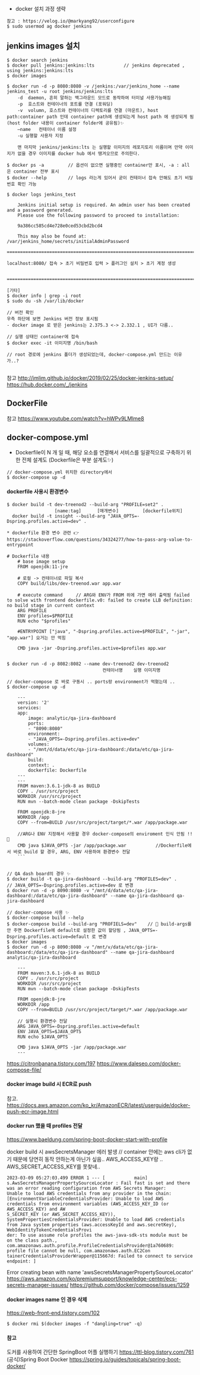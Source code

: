 - docker 설치 과정 생략 


```
참고 : https://velog.io/@markyang92/userconfigure
$ sudo usermod ag docker jenkins
```


## jenkins images 설치
```
$ docker search jenkins
$ docker pull jenkins:jenkins:lts           // jenkins deprecated , using jenkins:jenkins:lts
$ docker images

$ docker run -d -p 8080:8080 -v /jenkins:/var/jenkins_home --name jenkins_test -u root jenkins/jenkins:lts
    -d	daemon, 흔히 말하는 백그라운드 모드로 동작하여 터미널 사용가능해짐
    -p	호스트와 컨테이너의 포트를 연결 (포워딩)
    -v	volumn, 호스트와 컨테이너의 디렉토리를 연결 (마운트), host path:container path 인데 container path에 생성되는게 host path 에 생성되게 됨 (host folder 내용이 container folder에 공유됨)✨
    –name	컨테이너 이름 설정
    -u 실행할 사용자 지정

    맨 마지막 jenkins/jenkins:lts 는 실행할 이미지의 레포지토리 이름이며 만약 이미지가 없을 경우 이미지를 docker hub 에서 땡겨오므로 주의한다.

$ docker ps -a         // 옵션이 없으면 실행중인 container만 표시, -a : all 은 container 전부 표시
$ docker --help        // logs 라는게 있어서 굳이 컨테이너 접속 안해도 초기 비밀번호 확인 가능 

$ docker logs jenkins_test 

    Jenkins initial setup is required. An admin user has been created and a password generated.
    Please use the following password to proceed to installation:

    9a386cc585cd4e728e0ced53cbd2bcd4

    This may also be found at: /var/jenkins_home/secrets/initialAdminPassword

==============================================================================================================================================

localhost:8080/ 접속 > 초기 비밀번호 입력 > 플러그인 설치 > 초기 계정 생성 


==============================================================================================================================================

[기타]
$ docker info | grep -i root 
$ sudo du -sh /var/lib/docker 

// 버전 확인 
우측 하단에 보면 Jenkins 버전 정보 표시됨 
- docker image 로 받은 jenkins는 2.375.3 <-> 2.332.1 , UI가 다름..

// 실행 상태인 container에 접속 
$ docker exec -it 이미지명 /bin/bash

// root 경로에 jenkins 폴더가 생성되었는데, docker-compose.yml 만드는 이유가..?


```

참고 
http://jmlim.github.io/docker/2019/02/25/docker-jenkins-setup/
https://hub.docker.com/_/jenkins


## DockerFile

참고 
https://www.youtube.com/watch?v=hWPv9LMlme8


## docker-compose.yml 
- Dockerfile이 N 개 일 때, 해당 요소를 연결해서 서비스를 일괄적으로 구축하기 위한 전체 설계도 (Dockerfile은 부분 설계도✨)

```
// docker-compose.yml 위치한 directory에서
$ docker-compose up -d
```


#### dockerfile 사용시 환경변수 

```
$ docker build -t dev-treenod2 --build-arg "PROFILE=set2" .
                  [name:tag]      [매개변수]         [dockerfile위치]
  docker build -t insight --build-arg "JAVA_OPTS=-Dspring.profiles.active=dev" .

* dockerfile 환경 변수 관련 👉 https://stackoverflow.com/questions/34324277/how-to-pass-arg-value-to-entrypoint

# Dockerfile 내용
    # base image setup
    FROM openjdk:11-jre

    # 로컬 -> 컨테이너로 파일 복사
    COPY build/libs/dev-treenod.war app.war

    # execute command     // ARG와 ENV가 FROM 위에 가면 에러 출력됨 failed to solve with frontend dockerfile.v0: failed to create LLB definition: no build stage in current context
    ARG PROFILE
    ENV profiles=$PROFILE
    RUN echo "$profiles"
    
    #ENTRYPOINT ["java", "-Dspring.profiles.active=$PROFILE", "-jar", "app.war"] 요거는 안 먹힘
    
    CMD java -jar -Dspring.profiles.active=$profiles app.war


$ docker run -d -p 8082:8082 --name dev-treenod2 dev-treenod2
                                    컨테이너명    실행 이미지명

// docker-compose 로 바로 구동시 .. ports랑 environment가 먹혔는데 .. 
$ docker-compose up -d 

    --- 
    version: '2'
    services:
    app:
        image: analytic/qa-jira-dashboard
        ports:
        - "8090:8080"
        environment:
        - "JAVA_OPTS=-Dspring.profiles.active=dev"
        volumes:
        - "/mnt/d/data/etc/qa-jira-dashboard:/data/etc/qa-jira-dashboard"
        build:
        context: .
        dockerfile: Dockerfile
    ---
    ---
    FROM maven:3.6.1-jdk-8 as BUILD
    COPY . /usr/src/project
    WORKDIR /usr/src/project
    RUN mvn --batch-mode clean package -DskipTests

    FROM openjdk:8-jre
    WORKDIR /app
    COPY --from=BUILD /usr/src/project/target/*.war /app/package.war
    
    //ARG나 ENV 지정해서 사용할 경우 docker-compose의 enviroment 인식 안됨 !!🤔
    CMD java $JAVA_OPTS -jar /app/package.war           //Dockerfile에서 바로 build 할 경우, ARG, ENV 사용하여 환경변수 전달
    ```


// QA dash board의 경우 ✨
$ docker build -t qa-jira-dashboard --build-arg "PROFILES=dev" .     // JAVA_OPTS=-Dspring.profiles.active=dev 로 변경
$ docker run -d -p 8090:8080 -v "/mnt/d/data/etc/qa-jira-dashboard:/data/etc/qa-jira-dashboard" --name qa-jira-dashboard qa-jira-dashboard

// docker-compose 사용 ✨
$ docker-compose build --help 
$ docker-compose build --build-arg "PROFIELS=dev"    // 🤔 build-args를 안 주면 Dockerfile에 default로 설정한 값이 할당됨 , JAVA_OPTS=-Dspring.profiles.active=default 로 변경
$ docker images 
$ docker run -d -p 8090:8080 -v "/mnt/v/data/etc/qa-jira-dashboard:/data/etc/qa-jira-dashboard" --name qa-jira-dashboard analytic/qa-jira-dashboard     

    ---
    FROM maven:3.6.1-jdk-8 as BUILD
    COPY . /usr/src/project
    WORKDIR /usr/src/project
    RUN mvn --batch-mode clean package -DskipTests

    FROM openjdk:8-jre
    WORKDIR /app
    COPY --from=BUILD /usr/src/project/target/*.war /app/package.war

    // 실행시 환경변수 전달
    ARG JAVA_OPTS=-Dspring.profiles.active=default
    ENV JAVA_OPTS=$JAVA_OPTS
    RUN echo $JAVA_OPTS

    CMD java $JAVA_OPTS -jar /app/package.war
    ---

```

https://citronbanana.tistory.com/197
https://www.daleseo.com/docker-compose-file/


#### docker image build 시 ECR로 push 
참고.
https://docs.aws.amazon.com/ko_kr/AmazonECR/latest/userguide/docker-push-ecr-image.html


#### docker run 했을 때 profiles 전달
https://www.baeldung.com/spring-boot-docker-start-with-profile



docker build 시 awsSecretsManager 에러 발생 
// container 안에는 aws cli가 없기 때문에 당연히 동작 안하는게 아닌가 싶음.. AWS_ACCESS_KEY랑 .. AWS_SECRET_ACCESS_KEY를 못찾네..

    2023-03-09 05:27:03.499 ERROR 1 --- [           main] s.AwsSecretsManagerPropertySourceLocator : Fail fast is set and there was an error reading configuration from AWS Secrets Manager:
    Unable to load AWS credentials from any provider in the chain: [EnvironmentVariableCredentialsProvider: Unable to load AWS credentials from environment variables (AWS_ACCESS_KEY_ID (or AWS_ACCESS_KEY) and AW
    S_SECRET_KEY (or AWS_SECRET_ACCESS_KEY)), SystemPropertiesCredentialsProvider: Unable to load AWS credentials from Java system properties (aws.accessKeyId and aws.secretKey), WebIdentityTokenCredentialsProvi
    der: To use assume role profiles the aws-java-sdk-sts module must be on the class path., com.amazonaws.auth.profile.ProfileCredentialsProvider@1a760689: profile file cannot be null, com.amazonaws.auth.EC2Con
    tainerCredentialsProviderWrapper@115667d: Failed to connect to service endpoint: ]





Error creating bean with name 'awsSecretsManagerPropertySourceLocator'
https://aws.amazon.com/ko/premiumsupport/knowledge-center/ecs-secrets-manager-issues/
https://github.com/docker/compose/issues/1259

#### docker images name <none>인 경우 삭제 
https://web-front-end.tistory.com/102

```
$ docker rmi $(docker images -f "dangling=true" -q)
```





#### 참고 
도커를 사용하여 간단한 SpringBoot 어플 실행하기 https://ttl-blog.tistory.com/761
(공식)Spring Boot Docker https://spring.io/guides/topicals/spring-boot-docker/
